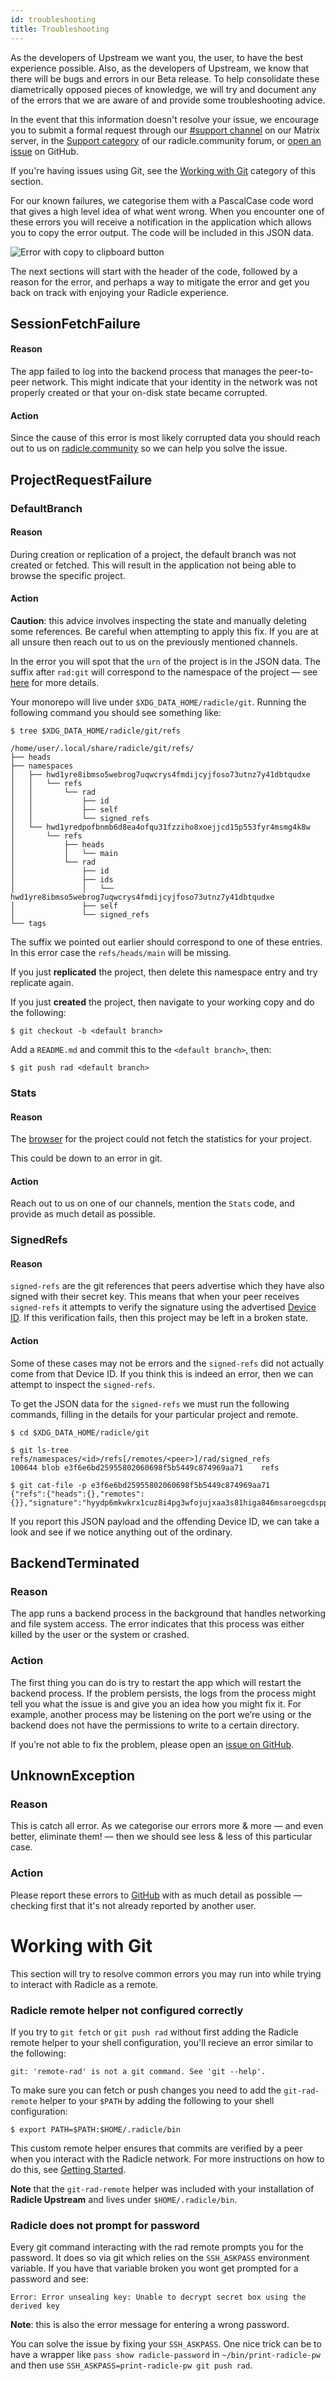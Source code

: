 ```yaml
---
id: troubleshooting
title: Troubleshooting
---
```


As the developers of Upstream we want you, the user, to have the best experience
possible. Also, as the developers of Upstream, we know that there will be bugs
and errors in our Beta release. To help consolidate these diametrically opposed
pieces of knowledge, we will try and document any of the errors that we are
aware of and provide some troubleshooting advice. 

In the event that this information doesn't resolve your issue, we encourage you
to submit a formal request through our [#support channel][sc] on our Matrix
server, in the [Support category][rc] of our radicle.community forum, or [open
an issue][gi] on GitHub.

If you're having issues using Git, see the [Working with Git][wg] category of this section.

For our known failures, we categorise them with a PascalCase code word that
gives a high level idea of what went wrong. When you encounter one of these
errors you will receive a notification in the application which allows you to
copy the error output. The code will be included in this JSON data.

![Error with copy to clipboard button][er]

The next sections will start with the header of the code, followed by a reason
for the error, and perhaps a way to mitigate the error and get you back on track
with enjoying your Radicle experience.

## SessionFetchFailure
#### Reason

The app failed to log into the backend process that manages the peer-to-peer
network. This might indicate that your identity in the network was not properly
created or that your on-disk state became corrupted.

#### Action
Since the cause of this error is most likely corrupted data you should reach out
to us on [radicle.community][rc] so we can help you solve the issue.


## ProjectRequestFailure

### DefaultBranch
#### Reason

During creation or replication of a project, the default branch was not created
or fetched. This will result in the application not being able to browse the
specific project.

#### Action

**Caution**: this advice involves inspecting the state and manually deleting
some references. Be careful when attempting to apply this fix. If you are at all
unsure then reach out to us on the previously mentioned channels.

In the error you will spot that the `urn` of the project is in the JSON data.
The suffix after `rad:git` will correspond to the namespace of the project — see
[here][mo] for more details.

Your monorepo will live under `$XDG_DATA_HOME/radicle/git`. Running the
following command you should see something like:

```
$ tree $XDG_DATA_HOME/radicle/git/refs

/home/user/.local/share/radicle/git/refs/
├── heads
├── namespaces
│   ├── hwd1yre8ibmso5webrog7uqwcrys4fmdijcyjfoso73utnz7y41dbtqudxe
│   │   └── refs
│   │       └── rad
│   │           ├── id
│   │           ├── self
│   │           └── signed_refs
│   └── hwd1yredpofbnmb6d8ea4ofqu31fzziho8xoejjcd15p553fyr4msmg4k8w
│       └── refs
│           ├── heads
│           │   └── main
│           └── rad
│               ├── id
│               ├── ids
│               │   └── hwd1yre8ibmso5webrog7uqwcrys4fmdijcyjfoso73utnz7y41dbtqudxe
│               ├── self
│               └── signed_refs
└── tags
```

The suffix we pointed out earlier should correspond to one of these entries. In
this error case the `refs/heads/main` will be missing.

If you just **replicated** the project, then delete this namespace entry and try
replicate again.

If you just **created** the project, then navigate to your working copy and do
the following:

```
$ git checkout -b <default branch>
```

Add a `README.md` and commit this to the `<default branch>`, then:

```
$ git push rad <default branch>
```

### Stats
#### Reason

The [browser][rs] for the project could not fetch the statistics for your
project.

This could be down to an error in git.

#### Action

Reach out to us on one of our channels, mention the `Stats` code, and provide as
much detail as possible.

### SignedRefs
#### Reason

`signed-refs` are the git references that peers advertise which they have also
signed with their secret key. This means that when your peer receives
`signed-refs` it attempts to verify the signature using the advertised [Device
ID][di]. If this verification fails, then this project may be left in a broken
state.

#### Action

Some of these cases may not be errors and the `signed-refs` did not actually
come from that Device ID. If you think this is indeed an error, then we can
attempt to inspect the `signed-refs`.

To get the JSON data for the `signed-refs` we must run the following commands,
filling in the details for your particular project and remote.

```
$ cd $XDG_DATA_HOME/radicle/git

$ git ls-tree refs/namespaces/<id>/refs[/remotes/<peer>]/rad/signed_refs
100644 blob e3f6e6bd25955802060698f5b5449c874969aa71    refs

$ git cat-file -p e3f6e6bd25955802060698f5b5449c874969aa71
{"refs":{"heads":{},"remotes":{}},"signature":"hyydp6mkwkrx1cuz8i4pg3wfojujxaa3s81higa846msaroegcdspp3qe358wmpa3f85s6zmyha5zfgtqnkszwcc6a3k7pfd35fnceoec"}
```

If you report this JSON payload and the offending Device ID, we can take a look
and see if we notice anything out of the ordinary.

## BackendTerminated
### Reason

The app runs a backend process in the background that handles networking and
file system access. The error indicates that this process was either killed by
the user or the system or crashed.

### Action

The first thing you can do is try to restart the app which will restart the
backend process. If the problem persists, the logs from the process might tell
you what the issue is and give you an idea how you might fix it. For example,
another process may be listening on the port we’re using or the backend does not
have the permissions to write to a certain directory.

If you’re not able to fix the problem, please open an [issue on GitHub][gi].

## UnknownException
### Reason

This is catch all error. As we categorise our errors more & more — and even
better, eliminate them! — then we should see less & less of this particular
case.

### Action

Please report these errors to [GitHub][gi] with as much detail as possible —
checking first that it's not already reported by another user.

<!--
TODO(finto): Link to our monorepo explanation
-->

# Working with Git

This section will try to resolve common errors you may run into while trying to
interact with Radicle as a remote.

### Radicle remote helper not configured correctly
If you try to `git fetch` or `git push rad` without first adding the Radicle
remote helper to your shell configuration, you'll recieve an error similar to
the following:

```
git: 'remote-rad' is not a git command. See 'git --help'.
```

To make sure you can fetch or push changes you need to add the `git-rad-remote`
helper to your `$PATH` by adding the following to your shell configuration:

```
$ export PATH=$PATH:$HOME/.radicle/bin
```

This custom remote helper ensures that commits are verified by a peer when you
interact with the Radicle network. For more instructions on how to do this, see
[Getting Started][gs].


**Note** that the `git-rad-remote` helper was included with your installation of
**Radicle Upstream** and lives under `$HOME/.radicle/bin`.

### Radicle does not prompt for password
Every git command interacting with the rad remote prompts you for the password. It does so via git which relies on the `SSH_ASKPASS` environment variable.
If you have that variable broken you wont get prompted for a password and see:
```
Error: Error unsealing key: Unable to decrypt secret box using the derived key
```
**Note**: this is also the error message for entering a wrong password.

You can solve the issue by fixing your `SSH_ASKPASS`. One nice trick can be to have a wrapper like
`pass show radicle-password` in `~/bin/print-radicle-pw` and then use `SSH_ASKPASS=print-radicle-pw git push rad`.

[di]: understanding-radicle/glossary#device-id
[gs]: getting-started.md
[mo]: understanding-radicle/how-it-works.md
[wg]: #working-with-git

[er]: /img/error.png

[gi]: https://github.com/radicle-dev/radicle-upstream/issues
[rc]: https://radicle.community/c/help
[rs]: https://github.com/radicle-dev/radicle-surf
[sc]: https://matrix.to/#/#support:radicle.community
